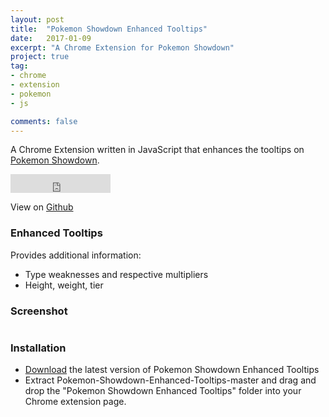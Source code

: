 ```yaml
---
layout: post
title:  "Pokemon Showdown Enhanced Tooltips"
date:   2017-01-09
excerpt: "A Chrome Extension for Pokemon Showdown"
project: true
tag:
- chrome
- extension
- pokemon
- js

comments: false
---
```


A Chrome Extension written in JavaScript that enhances the tooltips on [Pokemon Showdown](http://play.pokemonshowdown.com/).

<iframe src="https://ghbtns.com/github-btn.html?user=rowin1&repo=Pokemon-Showdown-Enhanced-Tooltipss&type=star&count=true&size=large" frameborder="0" scrolling="0" width="160px" height="30px"></iframe>

View on [Github](https://github.com/rowin1/Pokemon-Showdown-Enhanced-Tooltips)

### Enhanced Tooltips
Provides additional information:

- Type weaknesses and respective multipliers
- Height, weight, tier

### Screenshot
![]()

### Installation
- [Download](https://github.com/rowin1/Pokemon-Showdown-Enhanced-Tooltips/archive/master.zip) the latest version of Pokemon Showdown Enhanced Tooltips
- Extract Pokemon-Showdown-Enhanced-Tooltips-master and drag and drop the "Pokemon Showdown Enhanced Tooltips" folder into your Chrome extension page.
